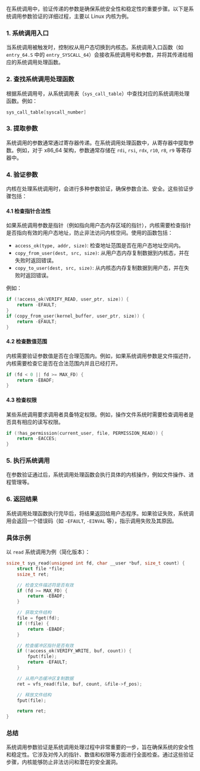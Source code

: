 在系统调用中，验证传递的参数是确保系统安全性和稳定性的重要步骤。以下是系统调用参数验证的详细过程，主要以 Linux 内核为例。

### 1. 系统调用入口

当系统调用被触发时，控制权从用户态切换到内核态。系统调用入口函数（如 `entry_64.S` 中的 `entry_SYSCALL_64`）会接收系统调用号和参数，并将其传递给相应的系统调用处理函数。

### 2. 查找系统调用处理函数

根据系统调用号，从系统调用表（`sys_call_table`）中查找对应的系统调用处理函数。例如：

```c
sys_call_table[syscall_number]
```

### 3. 提取参数

系统调用的参数通常通过寄存器传递。在系统调用处理函数中，从寄存器中提取参数。例如，对于 x86_64 架构，参数通常存储在 `rdi`, `rsi`, `rdx`, `r10`, `r8`, `r9` 等寄存器中。

### 4. 验证参数

内核在处理系统调用时，会进行多种参数验证，确保参数合法、安全。这些验证步骤包括：

#### 4.1 检查指针合法性

如果系统调用参数是指针（例如指向用户态内存区域的指针），内核需要检查指针是否指向有效的用户态地址，防止非法访问内核空间。使用的函数包括：

- `access_ok(type, addr, size)`: 检查地址范围是否在用户态地址空间内。
- `copy_from_user(dest, src, size)`: 从用户态内存复制数据到内核态，并在失败时返回错误。
- `copy_to_user(dest, src, size)`: 从内核态内存复制数据到用户态，并在失败时返回错误。

例如：

```c
if (!access_ok(VERIFY_READ, user_ptr, size)) {
    return -EFAULT;
}
if (copy_from_user(kernel_buffer, user_ptr, size)) {
    return -EFAULT;
}
```

#### 4.2 检查数值范围

内核需要验证参数值是否在合理范围内。例如，如果系统调用参数是文件描述符，内核需要检查它是否在合法范围内并且已经打开。

```c
if (fd < 0 || fd >= MAX_FD) {
    return -EBADF;
}
```

#### 4.3 检查权限

某些系统调用要求调用者具备特定权限。例如，操作文件系统时需要检查调用者是否具有相应的读写权限。

```c
if (!has_permission(current_user, file, PERMISSION_READ)) {
    return -EACCES;
}
```

### 5. 执行系统调用

在参数验证通过后，系统调用处理函数会执行具体的内核操作，例如文件操作、进程管理等。

### 6. 返回结果

系统调用处理函数执行完毕后，将结果返回给用户态程序。如果验证失败，系统调用会返回一个错误码（如 `-EFAULT`, `-EINVAL` 等），指示调用失败及其原因。

### 具体示例

以 `read` 系统调用为例（简化版本）：

```c
ssize_t sys_read(unsigned int fd, char __user *buf, size_t count) {
    struct file *file;
    ssize_t ret;

    // 检查文件描述符是否有效
    if (fd >= MAX_FD) {
        return -EBADF;
    }

    // 获取文件结构
    file = fget(fd);
    if (!file) {
        return -EBADF;
    }

    // 检查缓冲区指针是否有效
    if (!access_ok(VERIFY_WRITE, buf, count)) {
        fput(file);
        return -EFAULT;
    }

    // 从用户态缓冲区复制数据
    ret = vfs_read(file, buf, count, &file->f_pos);

    // 释放文件结构
    fput(file);

    return ret;
}
```

### 总结

系统调用参数验证是系统调用处理过程中非常重要的一步，旨在确保系统的安全性和稳定性。它涉及对传入的指针、数值和权限等方面进行全面检查。通过这些验证步骤，内核能够防止非法访问和潜在的安全漏洞。